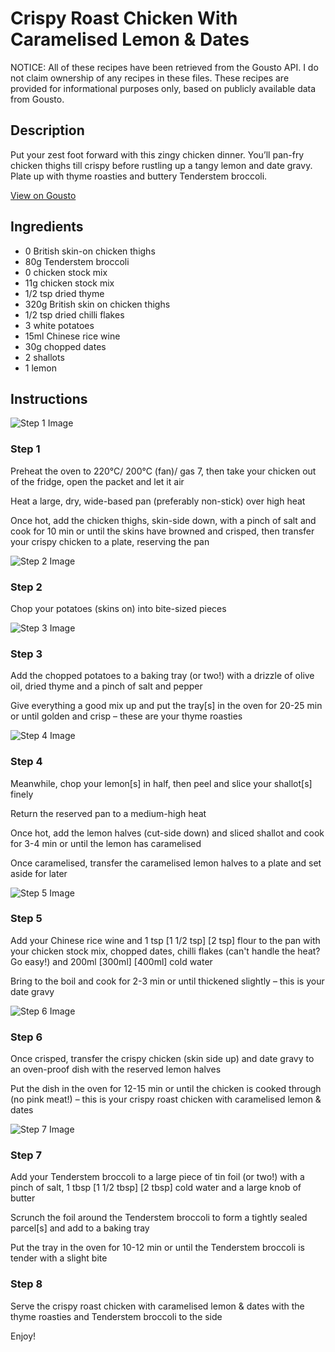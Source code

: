 # Crispy Roast Chicken With Caramelised Lemon & Dates

NOTICE: All of these recipes have been retrieved from the Gousto API. I do not claim ownership of any recipes in these files. These recipes are provided for informational purposes only, based on publicly available data from Gousto.

## Description

Put your zest foot forward with this zingy chicken dinner. You’ll pan-fry chicken thighs till crispy before rustling up a tangy lemon and date gravy. Plate up with thyme roasties and buttery Tenderstem broccoli.

[View on Gousto](https://www.gousto.co.uk/recipes/cookbook/crispy-roast-chicken-with-caramelised-lemon-dates)

## Ingredients

- 0 British skin-on chicken thighs
- 80g Tenderstem broccoli
- 0 chicken stock mix
- 11g chicken stock mix
- 1/2 tsp dried thyme
- 320g British skin on chicken thighs
- 1/2 tsp dried chilli flakes
- 3 white potatoes
- 15ml Chinese rice wine
- 30g chopped dates
- 2 shallots
- 1 lemon

## Instructions

![Step 1 Image](https://production-media.gousto.co.uk/cms/recipe-step-image/Step-1-1687510526781-x200.jpg)

### Step 1

Preheat the oven to 220°C/ 200°C (fan)/ gas 7, then take your chicken out of the fridge, open the packet and let it air

Heat a large, dry, wide-based pan (preferably non-stick) over high heat

Once hot, add the chicken thighs, skin-side down, with a pinch of salt and cook for 10 min or until the skins have browned and crisped, then transfer your crispy chicken to a plate, reserving the pan

![Step 2 Image](https://production-media.gousto.co.uk/cms/recipe-step-image/Step-2-1687510535641-x200.jpg)

### Step 2

Chop your potatoes (skins on) into bite-sized pieces

![Step 3 Image](https://production-media.gousto.co.uk/cms/recipe-step-image/Step-3-1687510542248-x200.jpg)

### Step 3

Add the chopped potatoes to a baking tray (or two!) with a drizzle of olive oil, dried thyme and a pinch of salt and pepper

Give everything a good mix up and put the tray[s] in the oven for 20-25 min or until golden and crisp – these are your thyme roasties

![Step 4 Image](https://production-media.gousto.co.uk/cms/recipe-step-image/Step-4-1687510552666-x200.jpg)

### Step 4

Meanwhile, chop your lemon[s] in half, then peel and slice your shallot[s] finely

Return the reserved pan to a medium-high heat

Once hot, add the lemon halves (cut-side down) and sliced shallot and cook for 3-4 min or until the lemon has caramelised

Once caramelised, transfer the caramelised lemon halves to a plate and set aside for later

![Step 5 Image](https://production-media.gousto.co.uk/cms/recipe-step-image/Step-5-1687510559782-x200.jpg)

### Step 5

Add your Chinese rice wine and 1 tsp <span class="text-purple">[1 1/2 tsp]</span><span class="text-danger"> [2 tsp] </span>flour to the pan with your chicken stock mix, chopped dates, chilli flakes (can't handle the heat? Go easy!) and 200ml <span class="text-purple">[300ml]</span><span class="text-danger"> [400ml]</span> cold water

Bring to the boil and cook for 2-3 min or until thickened slightly – this is your date gravy

![Step 6 Image](https://production-media.gousto.co.uk/cms/recipe-step-image/Step-6-1687510571692-x200.jpg)

### Step 6

Once crisped, transfer the crispy chicken (skin side up) and date gravy to an oven-proof dish with the reserved lemon halves

Put the dish in the oven for 12-15 min or until the chicken is cooked through (no pink meat!) – this is your crispy roast chicken with caramelised lemon & dates

![Step 7 Image](https://production-media.gousto.co.uk/cms/recipe-step-image/Step-7-1687510582973-x200.jpg)

### Step 7

Add your Tenderstem broccoli to a large piece of tin foil (or two!) with a pinch of salt, 1 tbsp <span class="text-purple">[1 1/2 tbsp]</span> <span class="text-danger">[2 tbsp]</span> cold water and a large knob of butter

Scrunch the foil around the Tenderstem broccoli to form a tightly sealed parcel[s] and add to a baking tray

Put the tray in the oven for 10-12 min or until the Tenderstem broccoli is tender with a slight bite

### Step 8

Serve the crispy roast chicken with caramelised lemon & dates with the thyme roasties and Tenderstem broccoli to the side

Enjoy!


